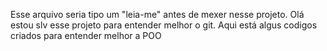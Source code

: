 Esse arquivo seria tipo um "leia-me" antes de mexer nesse projeto.
Olá estou slv esse projeto para entender melhor o git.
Aqui está algus codigos criados para entender melhor a POO
